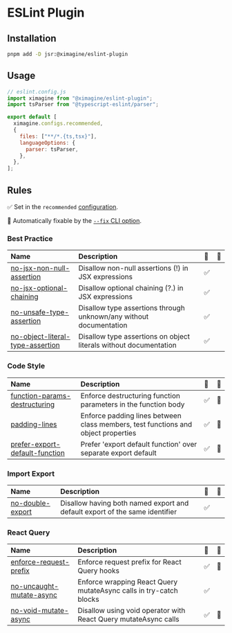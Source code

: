 # ESLint Plugin

## Installation

```bash
pnpm add -D jsr:@ximagine/eslint-plugin
```

## Usage

```javascript
// eslint.config.js
import ximagine from "@ximagine/eslint-plugin";
import tsParser from "@typescript-eslint/parser";

export default [
  ximagine.configs.recommended,
  {
    files: ["**/*.{ts,tsx}"],
    languageOptions: {
      parser: tsParser,
    },
  },
];
```

## Rules

<!-- Do not manually modify this list. Run: `pnpm run gen:docs` -->
<!-- begin auto-generated rules list -->

✅ Set in the `recommended` [configuration](https://github.com/ximagine-ai/eslint-plugin#configs).

🔧 Automatically fixable by the [`--fix` CLI option](https://eslint.org/docs/user-guide/command-line-interface#--fix).

### Best Practice

| Name                                                                              | Description                                                        | 💼  | 🔧  |
| :-------------------------------------------------------------------------------- | :----------------------------------------------------------------- | :-- | :-- |
| [no-jsx-non-null-assertion](src/rules/no-jsx-non-null-assertion.md)               | Disallow non-null assertions (!) in JSX expressions                | ✅  |     |
| [no-jsx-optional-chaining](src/rules/no-jsx-optional-chaining.md)                 | Disallow optional chaining (?.) in JSX expressions                 | ✅  |     |
| [no-unsafe-type-assertion](src/rules/no-unsafe-type-assertion.md)                 | Disallow type assertions through unknown/any without documentation | ✅  |     |
| [no-object-literal-type-assertion](src/rules/no-object-literal-type-assertion.md) | Disallow type assertions on object literals without documentation  | ✅  |     |

### Code Style

| Name                                                                          | Description                                                                       | 💼  | 🔧  |
| :---------------------------------------------------------------------------- | :-------------------------------------------------------------------------------- | :-- | :-- |
| [function-params-destructuring](src/rules/function-params-destructuring.md)   | Enforce destructuring function parameters in the function body                    | ✅  | 🔧  |
| [padding-lines](src/rules/padding-lines.md)                                   | Enforce padding lines between class members, test functions and object properties | ✅  | 🔧  |
| [prefer-export-default-function](src/rules/prefer-export-default-function.md) | Prefer 'export default function' over separate export default                     | ✅  | 🔧  |

### Import Export

| Name                                              | Description                                                                 | 💼  | 🔧  |
| :------------------------------------------------ | :-------------------------------------------------------------------------- | :-- | :-- |
| [no-double-export](src/rules/no-double-export.md) | Disallow having both named export and default export of the same identifier | ✅  |     |

### React Query

| Name                                                              | Description                                                        | 💼  | 🔧  |
| :---------------------------------------------------------------- | :----------------------------------------------------------------- | :-- | :-- |
| [enforce-request-prefix](src/rules/enforce-request-prefix.md)     | Enforce request prefix for React Query hooks                       | ✅  | 🔧  |
| [no-uncaught-mutate-async](src/rules/no-uncaught-mutate-async.md) | Enforce wrapping React Query mutateAsync calls in try-catch blocks | ✅  |     |
| [no-void-mutate-async](src/rules/no-void-mutate-async.md)         | Disallow using void operator with React Query mutateAsync calls    | ✅  | 🔧  |

<!-- end auto-generated rules list -->
